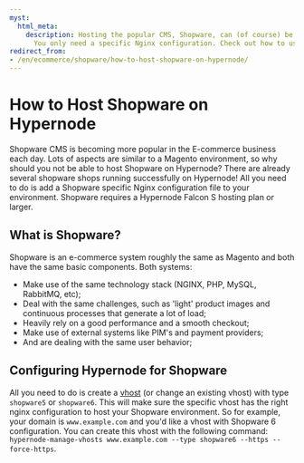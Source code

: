 ```yaml
---
myst:
  html_meta:
    description: Hosting the popular CMS, Shopware, can (of course) be done on Hypernode.
      You only need a specific Nginx configuration. Check out how to use it here.
redirect_from:
- /en/ecommerce/shopware/how-to-host-shopware-on-hypernode/
---
```


<!-- source: https://support.hypernode.com/en/ecommerce/shopware/how-to-host-shopware-on-hypernode/ -->

# How to Host Shopware on Hypernode

Shopware CMS is becoming more popular in the E-commerce business each day. Lots of aspects are similar to a Magento environment, so why should you not be able to host Shopware on Hypernode? There are already several shopware shops running successfully on Hypernode! All you need to do is add a Shopware specific Nginx configuration file to your environment. Shopware requires a Hypernode Falcon S hosting plan or larger.

## What is Shopware?

Shopware is an e-commerce system roughly the same as Magento and both have the same basic components. Both systems:

- Make use of the same technology stack (NGINX, PHP, MySQL, RabbitMQ, etc);
- Deal with the same challenges, such as 'light' product images and continuous processes that generate a lot of load;
- Heavily rely on a good performance and a smooth checkout;
- Make use of external systems like PIM's and payment providers;
- And are dealing with the same user behavior;

## Configuring Hypernode for Shopware

All you need to do is create a [vhost](https://support.hypernode.com/en/hypernode/nginx/hypernode-managed-vhosts#Managing-Vhosts) (or change an existing vhost) with type `shopware5` or `shopware6`.
This will make sure the specific vhost has the right nginx configuration to host your Shopware environment.
So for example, your domain is `www.example.com` and you'd like a vhost with Shopware 6 configuration.
You can create this vhost with the following command: `hypernode-manage-vhosts www.example.com --type shopware6 --https --force-https`.
